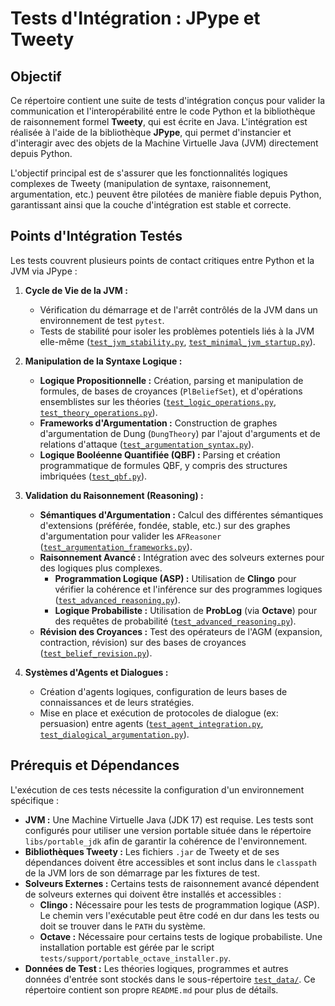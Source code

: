 # Tests d'Intégration : JPype et Tweety

## Objectif

Ce répertoire contient une suite de tests d'intégration conçus pour valider la communication et l'interopérabilité entre le code Python et la bibliothèque de raisonnement formel **Tweety**, qui est écrite en Java. L'intégration est réalisée à l'aide de la bibliothèque **JPype**, qui permet d'instancier et d'interagir avec des objets de la Machine Virtuelle Java (JVM) directement depuis Python.

L'objectif principal est de s'assurer que les fonctionnalités logiques complexes de Tweety (manipulation de syntaxe, raisonnement, argumentation, etc.) peuvent être pilotées de manière fiable depuis Python, garantissant ainsi que la couche d'intégration est stable et correcte.

## Points d'Intégration Testés

Les tests couvrent plusieurs points de contact critiques entre Python et la JVM via JPype :

1.  **Cycle de Vie de la JVM :**
    *   Vérification du démarrage et de l'arrêt contrôlés de la JVM dans un environnement de test `pytest`.
    *   Tests de stabilité pour isoler les problèmes potentiels liés à la JVM elle-même ([`test_jvm_stability.py`](tests/integration/jpype_tweety/test_jvm_stability.py:1), [`test_minimal_jvm_startup.py`](tests/integration/jpype_tweety/test_minimal_jvm_startup.py:1)).

2.  **Manipulation de la Syntaxe Logique :**
    *   **Logique Propositionnelle :** Création, parsing et manipulation de formules, de bases de croyances (`PlBeliefSet`), et d'opérations ensemblistes sur les théories ([`test_logic_operations.py`](tests/integration/jpype_tweety/test_logic_operations.py:1), [`test_theory_operations.py`](tests/integration/jpype_tweety/test_theory_operations.py:1)).
    *   **Frameworks d'Argumentation :** Construction de graphes d'argumentation de Dung (`DungTheory`) par l'ajout d'arguments et de relations d'attaque ([`test_argumentation_syntax.py`](tests/integration/jpype_tweety/test_argumentation_syntax.py:1)).
    *   **Logique Booléenne Quantifiée (QBF) :** Parsing et création programmatique de formules QBF, y compris des structures imbriquées ([`test_qbf.py`](tests/integration/jpype_tweety/test_qbf.py:1)).

3.  **Validation du Raisonnement (Reasoning) :**
    *   **Sémantiques d'Argumentation :** Calcul des différentes sémantiques d'extensions (préférée, fondée, stable, etc.) sur des graphes d'argumentation pour valider les `AFReasoner` ([`test_argumentation_frameworks.py`](tests/integration/jpype_tweety/test_argumentation_frameworks.py:1)).
    *   **Raisonnement Avancé :** Intégration avec des solveurs externes pour des logiques plus complexes.
        *   **Programmation Logique (ASP) :** Utilisation de **Clingo** pour vérifier la cohérence et l'inférence sur des programmes logiques ([`test_advanced_reasoning.py`](tests/integration/jpype_tweety/test_advanced_reasoning.py:1)).
        *   **Logique Probabiliste :** Utilisation de **ProbLog** (via **Octave**) pour des requêtes de probabilité ([`test_advanced_reasoning.py`](tests/integration/jpype_tweety/test_advanced_reasoning.py:1)).
    *   **Révision des Croyances :** Test des opérateurs de l'AGM (expansion, contraction, révision) sur des bases de croyances ([`test_belief_revision.py`](tests/integration/jpype_tweety/test_belief_revision.py:1)).

4.  **Systèmes d'Agents et Dialogues :**
    *   Création d'agents logiques, configuration de leurs bases de connaissances et de leurs stratégies.
    *   Mise en place et exécution de protocoles de dialogue (ex: persuasion) entre agents ([`test_agent_integration.py`](tests/integration/jpype_tweety/test_agent_integration.py:1), [`test_dialogical_argumentation.py`](tests/integration/jpype_tweety/test_dialogical_argumentation.py:1)).

## Prérequis et Dépendances

L'exécution de ces tests nécessite la configuration d'un environnement spécifique :

*   **JVM :** Une Machine Virtuelle Java (JDK 17) est requise. Les tests sont configurés pour utiliser une version portable située dans le répertoire `libs/portable_jdk` afin de garantir la cohérence de l'environnement.
*   **Bibliothèques Tweety :** Les fichiers `.jar` de Tweety et de ses dépendances doivent être accessibles et sont inclus dans le `classpath` de la JVM lors de son démarrage par les fixtures de test.
*   **Solveurs Externes :** Certains tests de raisonnement avancé dépendent de solveurs externes qui doivent être installés et accessibles :
    *   **Clingo :** Nécessaire pour les tests de programmation logique (ASP). Le chemin vers l'exécutable peut être codé en dur dans les tests ou doit se trouver dans le `PATH` du système.
    *   **Octave :** Nécessaire pour certains tests de logique probabiliste. Une installation portable est gérée par le script `tests/support/portable_octave_installer.py`.
*   **Données de Test :** Les théories logiques, programmes et autres données d'entrée sont stockés dans le sous-répertoire [`test_data/`](tests/integration/jpype_tweety/test_data/README.md). Ce répertoire contient son propre `README.md` pour plus de détails.
